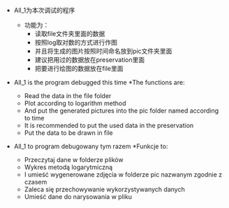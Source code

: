 
* All_1为本次调试的程序
  * 功能为：
    * 读取file文件夹里面的数据
    * 按照log取对数的方式进行作图
    * 并且将生成的图片按照时间命名放到pic文件夹里面
    * 建议把用过的数据放在preservation里面
    * 把要进行绘图的数据放在file里面

* All_1 is the program debugged this time
   *The functions are:
     * Read the data in the file folder
     * Plot according to logarithm method
     * And put the generated pictures into the pic folder named according to time
     * It is recommended to put the used data in the preservation
     * Put the data to be drawn in file


* All_1 to program debugowany tym razem
   *Funkcje to:
     * Przeczytaj dane w folderze plików
     * Wykres metodą logarytmiczną
     * I umieść wygenerowane zdjęcia w folderze pic nazwanym zgodnie z czasem
     * Zaleca się przechowywanie wykorzystywanych danych
     * Umieść dane do narysowania w pliku